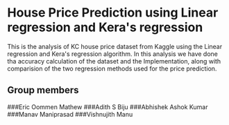 # House Price Prediction using Linear regression and Kera's regression
This is the analysis of KC house price dataset from Kaggle using the Linear regression and Kera's regression algorithm. In this analysis we have done tha accuracy calculation of the dataset and the Implementation, along with comparision of the two regression methods used for the price prediction.
## Group members
###Eric Oommen Mathew
###Adith S Biju
###Abhishek Ashok Kumar
###Manav Maniprasad
###Vishnujith Manu

